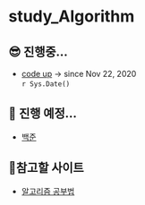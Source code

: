 # study_Algorithm

## 😎 진행중...      
- <a href="https://codeup.kr/problemset.php"> code up</a> -> since Nov 22, 2020     
`r Sys.Date()`
## 🤩 진행 예정...
- <a href="https://www.acmicpc.net/problem/tags"> 백준</a>
      
## 🧐참고할 사이트   
- <a href="https://gmlwjd9405.github.io/2018/05/14/how-to-study-algorithms.html">알고리즘 공부법</a>
